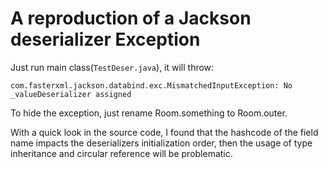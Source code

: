 A reproduction of a Jackson deserializer Exception
===
Just run main class(`TestDeser.java`), it will throw:

```
com.fasterxml.jackson.databind.exc.MismatchedInputException: No _valueDeserializer assigned
```

To hide the exception, just rename Room.something to Room.outer.

With a quick look in the source code, I found that the hashcode of the field 
name impacts the deserializers initialization order, 
then the usage of type inheritance and circular reference will be problematic.    

